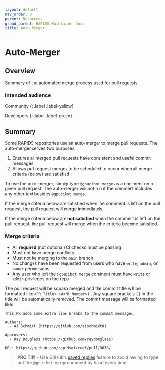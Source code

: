 ```yaml
---
layout: default
nav_order: 3
parent: Resources
grand_parent: RAPIDS Maintainer Docs
title: Auto-Merger
---
```


# Auto-Merger

## Overview

Summary of the automated merge process used for pull requests.

### Intended audience

Community
{: .label .label-yellow}

Developers
{: .label .label-green}

## Summary

Some RAPIDS repositories use an auto-merger to merge pull requests. The auto-merger serves two purposes:

1. Ensures all merged pull requests have consistent and useful commit messages
2. Allows pull request merges to be scheduled to occur when all merge criteria (below) are satisfied

To use the auto-merger, simply type `@gpucibot merge` as a comment on a given pull request. The auto-merger will not run if the comment includes any other text besides `@gpucibot merge`.

If the merge criteria below are satisfied when the comment is left on the pull request, the pull request will merge immediately.

If the merge criteria below are **not satisfied** when the comment is left on the pull request, the pull request will merge when the criteria become satisfied.

### Merge criteria

- All **required** (not optional) CI checks must be passing
- Must not have merge conflicts
- Must not be merging to the `main` branch
- No changes have been requested from users who have `write`, `admin`, or `owner` permissions
- Any user who left the `@gpucibot merge` comment must have `write` or `admin` privileges on the repo

The pull request will be squash merged and the commit title will be formatted like `<PR_Title> (#<PR_Number>)` . Any square brackets `[]` in the title will be automatically removed. The commit message will be formatted like:

```
This PR adds some extra line breaks to the commit messages.

Authors:
  - AJ Schmidt (https://github.com/ajschmidt8)

Approvers:
  - Ray Douglass (https://github.com/raydouglass)

URL: https://github.com/rapidsai/cudf/pull/8638/

```

> **PRO TIP!** - Use GitHub's [saved replies](https://docs.github.com/en/free-pro-team@latest/github/writing-on-github/using-saved-replies) feature to avoid having to type out the `@gpucibot merge` comment by hand every time.
